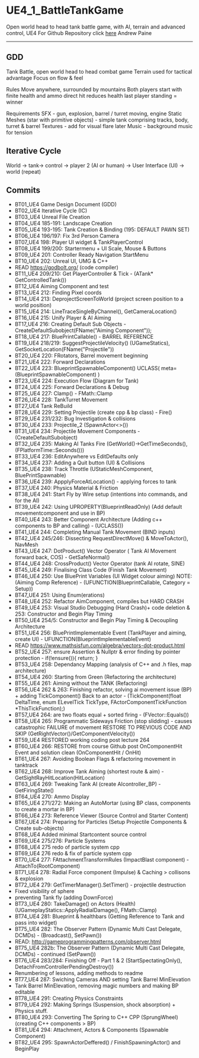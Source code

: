 
# UE4_1_BattleTankGame
Open world head to head tank battle game, with AI, terrain and advanced control, UE4
For Github Repository click [here](https://github.com/chineseburn/UE4_1_BattleTank)
Andrew Paine

---
## GDD

Tank Battle, open world head to head combat game
Terrain used for tactical advantage
Focus on flow & feel

Rules
Move anywhere, surrounded by mountains
Both players start with finite health and ammo
direct hit reduces health
last player standing = winner

Requirements
SFX - gun, explosion, barrel / turret moving, engine
Static Meshes (star with primitive objects) - simple tank comprising tracks, body, turret & barrel
Textures - add for visual flare later
Music - background music for tension

## Iterative Cycle
World -> tank-> control -> player 2 (AI or human) -> User Interface (UI) -> world (repeat)

## Commits
* BT01_UE4 Game Design Document (GDD)
* BT02_UE4 Iterative Cycle (IC)
* BT03_UE4 Unreal File Creation
* BT04_UE4 185-191: Landscape Creation
* BT05_UE4 193-195: Tank Creation & Binding (195: DEFAULT PAWN SET)
* BT06_UE4 196/197: Fix 3rd Person Camera
* BT07_UE4 198: Player UI widget & TankPlayerControl
* BT08_UE4 199/200: Startermenu + UI Scale, Mouse & Buttons
* BT09_UE4 201: Controller Ready Navigation StartMenu
* BT10_UE4 202: Unreal UI, UMG & C++
* READ https://godbolt.org/ (code compiler)
* BT11_UE4 209/210: Get PlayerController & Tick - (ATank* GetControlledTank())
* BT12_UE4 Aiming Component and test
* BT13_UE4 212: Finding Pixel coords
* BT14_UE4 213: DeprojectScreenToWorld (project screen position to a world position)
* BT15_UE4 214: LineTraceSingleByChannel(), GetCameraLocation()
* BT16_UE4 215: Unify Player & AI Aiming
* BT17_UE4 216: Creating Default Sub Objects - CreateDefaultSubobject<UTankAimingComponent>(FName("Aiming Component"));
* BT18_UE4 217: BluePrintCallable() -  BARREL REFERENCE
* BT19_UE4 218/219: SuggestProjectileVelocity() (UGameStatics), GetSocketLocation(FName("Projectile"))
* BT20_UE4 220: FRotators, Barrel movement beginning
* BT21_UE4 222: Forward Declarations
* BT22_UE4 223: BlueprintSpawnableComponent() UCLASS( meta=(BlueprintSpawnableComponent) )
* BT23_UE4 224: Execution Flow (Diagram for Tank)
* BT24_UE4 225: Forward Declarations & Debug
* BT25_UE4 227: Clamp() - FMath::Clamp<float>
* BT26_UE4 228: TankTurret Movement
* BT27_UE4 Tank ReBuild
* BT28_UE4 229: Setting Projectile (create cpp & bp class) - Fire()
* BT29_UE4 231/232: Bug Investigation & collisions
* BT30_UE4 233: Projectile_2 (SpawnActor<>())
* BT31_UE4 234: Projectile Movement Components - (CreateDefaultSubobject<UTankAimingComponent>)
* BT32_UE4 235: Making AI Tanks Fire (GetWorld()->GetTimeSeconds(), (FPlatformTime::Seconds()))
* BT33_UE4 236: EditAnywhere vs EditDefaults only
* BT34_UE4 237: Adding a Quit button (UI) & Collisions
* BT35_UE4 238: Track Throttle (UStaticMeshComponent, BluePrintSpawnable)
* BT36_UE4 239: AppplyForceAtLocation() - applying forces to tank
* BT37_UE4 240: Physics Material & Friction
* BT38_UE4 241: Start Fly by Wire setup (intentions into commands, and for the AI)
* BT39_UE4 242: Using UPROPERTY(BlueprintReadOnly) (Add default movementcomponent and use in BP)   
* BT40_UE4 243: Better Component Architecture (Adding c++ components to BP and calling) - (UCLASS())
* BT41_UE4 244: Completing Manual Tank Movement (BIND inputs)
* BT42_UE4 245/246: Dissecting RequestDirectMove() & MoveToActor(), NavMesh
* BT43_UE4 247: DotProduct() Vector Operator ( Tank AI Movement forward back, COS) - GetSafeNormal() 
* BT44_UE4 248: CrossProduct() Vector Operator (tank AI rotate, SINE)
* BT45_UE4 249: Finalising Class Code (Finish Tank Movement)
* BT46_UE4 250: Use BluePrint Variables (UI Widget colour aiming) NOTE: (Aiming Comp Reference) - (UFUNCTION(BlueprintCallable, Category = Setup))
* BT47_UE4 251: Using Enum(erations)
* BT48_UE4 252: Refactor AimComponent, compiles but HARD CRASH
* BT49_UE4 253: Visual Studio Debugging (Hard Crash)+ code deletion & 253: Constructor and Begin Play Timing
* BT50_UE4 254/5: Constructor and Begin Play Timing & Decoupling Architecture
* BT51_UE4 256: BluePrintImplementable Event (TankPlayer and aiming, create UI) - UFUNCTION(BlueprintImplementableEvent)
* READ https://www.mathsisfun.com/algebra/vectors-dot-product.html
* BT52_UE4 257: ensure Assertion & Nullptr & error finding by pointer protection - if(!ensure()){ return; }
* BT53_UE4 258: Dependancy Mapping (analysis of C++ and .h files, map architecture)
* BT54_UE4 260: Starting from Green (Refactoring the architecture)
* BT55_UE4 261: Aiming without the TANK (Refactoring)
* BT56_UE4 262 & 263: Finishing refactor, solving ai movement issue (BP) + adding TickComponent() Back to an actor - (TickComponent(float DeltaTime, enum ELevelTick TickType, FActorComponentTickFunction *ThisTickFunction);)
* BT57_UE4 264: are two floats equal + sorted firing - (FVector::Equals())
* BT58_UE4 265: Programmatic Sideways Friction (stop slidding) - causes catastrophic FAILURE of movement RESTORE TO PREVIOUS CODE AND SKIP (GetRightVector()/GetComponentVelocity())
* BT59_UE4 RESTORED working coding post lecture 264
* BT60_UE4 266: RESTORE from course Github post OnComponentHit Event and solution clean (OnComponentHit / OnHit)
* BT61_UE4 267: Avoiding Boolean Flags & refactoring movement in tanktrack
* BT62_UE4 268: Improve Tank Aiming (shortest route & aim) - GetSightRayHitLocation(HitLocation)
* BT63_UE4 269: Tweaking Tank AI (create AIcontroller_BP) - GetFiringState()
* BT64_UE4 270: Ammo Display
* BT65_UE4 271/272: Making an AutoMortar (using BP class, components to create a mortar in BP)
* BT66_UE4 273: Reference Viewer (Source Control and Starter Content)
* BT67_UE4 274: Preparing for Particles (Setup Projectile Components & Create sub-objects)
* BT68_UE4 Added minimal Startcontent source control
* BT69_UE4 275/276: Particle Systems
* BT68_UE4 275 redo of particle system cpp
* BT69_UE4 276 redo & fix of particle system cpp
* BT70_UE4 277: FAttachmentTransformRules (ImpactBlast component) - AttachTo(RootComponent) 
* BT71_UE4 278: Radial Force component (Impulse)  & Caching > collisons & explosion
* BT72_UE4 279: GetTimerManager().SetTimer() - projectile destruction
* Fixed visibility of sphere
* preventing Tank fly (adding DownForce)
* BT73_UE4 280: TakeDamage() on Actors (Health) (UGameplayStatics::ApplyRadialDamage(), FMath::Clamp<int32>)
* BT74_UE4 281: Blueprint & healthbars (Getting Reference to Tank and pass into widget)
* BT75_UE4 282: The Observer Pattern (Dynamic Multi Cast Delegate, DCMDs) - (Broadcast(), SetPawn())
* READ: http://gameprogrammingpatterns.com/observer.html
* BT75_UE4 282b: The Observer Pattern (Dynamic Multi Cast Delegate, DCMDs) - continued (SetPawn())
* BT76_UE4 283/284: Finishing Off - Part 1 & 2 (StartSpectatingOnly(), DetachFromControllerPendingDestroy())
* Renumbering of lessons, adding methods to readme
* BT77_UE4 287: Swiching Cameras AND setting Tank Barrel MinElevation
* Tank Barrel MinElevation, removing magic numbers and making BP editable
* BT78_UE4 291: Creating Physics Constraints
* BT79_UE4 292: Making Springs (Suspension, shock absorption) + Physics stuff.
* BT80_UE4 293: Converting The Spring to C++ CPP (SprungWheel) (creating C++ components > BP)
* BT81_UE4 294: Attachment, Actors & Components (Spawnable Component)
* BT82_UE4 295: SpawnActorDeffered() / FinishSpawningActor() and BeginPlay